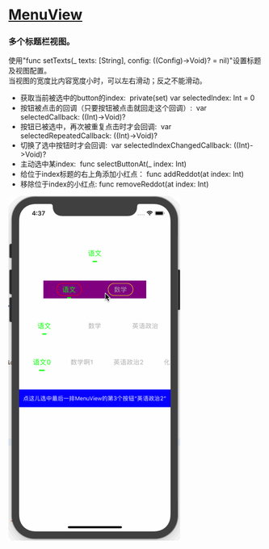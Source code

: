 # [MenuView](https://github.com/leiguang/MenuView)

### 多个标题栏视图。

使用"func setTexts(_ texts: [String], config: ((Config)->Void)? = nil)"设置标题及视图配置。<br>
当视图的宽度比内容宽度小时，可以左右滑动；反之不能滑动。

- 获取当前被选中的button的index:
  private(set) var selectedIndex: Int = 0
- 按钮被点击的回调（只要按钮被点击就回走这个回调）:
  var selectedCallback: ((Int)->Void)?
- 按钮已被选中，再次被重复点击时才会回调:
  var selectedRepeatedCallback: ((Int)->Void)?
- 切换了选中按钮时才会回调:
  var selectedIndexChangedCallback: ((Int)->Void)?
- 主动选中某index:
  func selectButtonAt(_ index: Int)
- 给位于index标题的右上角添加小红点：
  func addReddot(at index: Int)
- 移除位于index的小红点:
  func removeReddot(at index: Int)

![MenuView](https://github.com/leiguang/MenuView/blob/master/MenuView.gif)

